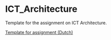 # ICT_Architecture

Template for the assignment on ICT Architecture.

[Template for assignment (Dutch)](ScanMe_Architectuur_Sjabloon_v1.0.md)
